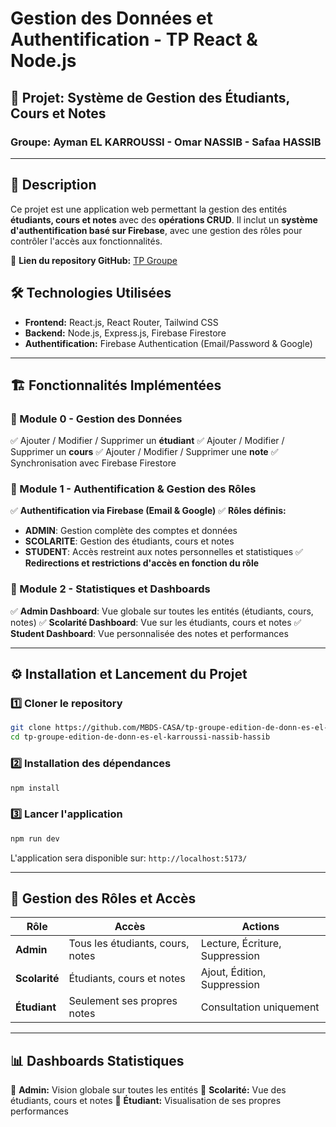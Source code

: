 # Gestion des Données et Authentification - TP React & Node.js

## 📌 Projet: Système de Gestion des Étudiants, Cours et Notes
### Groupe: Ayman EL KARROUSSI - Omar NASSIB - Safaa HASSIB

---

## 📖 Description
Ce projet est une application web permettant la gestion des entités **étudiants, cours et notes** avec des **opérations CRUD**. Il inclut un **système d'authentification basé sur Firebase**, avec une gestion des rôles pour contrôler l'accès aux fonctionnalités.

🔗 **Lien du repository GitHub:** [TP Groupe](https://github.com/MBDS-CASA/tp-groupe-edition-de-donn-es-el-karroussi-nassib-hassib.git)

## 🛠 Technologies Utilisées
- **Frontend:** React.js, React Router, Tailwind CSS
- **Backend:** Node.js, Express.js, Firebase Firestore
- **Authentification:** Firebase Authentication (Email/Password & Google)

---

## 🏗 Fonctionnalités Implémentées

### **📌 Module 0 - Gestion des Données**
✅ Ajouter / Modifier / Supprimer un **étudiant**
✅ Ajouter / Modifier / Supprimer un **cours**
✅ Ajouter / Modifier / Supprimer une **note**
✅ Synchronisation avec Firebase Firestore

### **📌 Module 1 - Authentification & Gestion des Rôles**
✅ **Authentification via Firebase (Email & Google)**
✅ **Rôles définis:**
   - **ADMIN**: Gestion complète des comptes et données
   - **SCOLARITE**: Gestion des étudiants, cours et notes
   - **STUDENT**: Accès restreint aux notes personnelles et statistiques
✅ **Redirections et restrictions d'accès en fonction du rôle**

### **📌 Module 2 - Statistiques et Dashboards**
✅ **Admin Dashboard**: Vue globale sur toutes les entités (étudiants, cours, notes)
✅ **Scolarité Dashboard**: Vue sur les étudiants, cours et notes
✅ **Student Dashboard**: Vue personnalisée des notes et performances

---

## ⚙️ Installation et Lancement du Projet
### 1️⃣ **Cloner le repository**
```sh
git clone https://github.com/MBDS-CASA/tp-groupe-edition-de-donn-es-el-karroussi-nassib-hassib.git
cd tp-groupe-edition-de-donn-es-el-karroussi-nassib-hassib
```

### 2️⃣ **Installation des dépendances**
```sh
npm install
```

### 3️⃣ **Lancer l'application**
```sh
npm run dev
```
L'application sera disponible sur: `http://localhost:5173/`

---

## 🔐 Gestion des Rôles et Accès
| Rôle       | Accès | Actions |
|------------|-----------------------------------|-------------------------|
| **Admin** | Tous les étudiants, cours, notes | Lecture, Écriture, Suppression |
| **Scolarité** | Étudiants, cours et notes | Ajout, Édition, Suppression |
| **Étudiant** | Seulement ses propres notes | Consultation uniquement |

---

## 📊 Dashboards Statistiques
🎯 **Admin:** Vision globale sur toutes les entités
🎯 **Scolarité:** Vue des étudiants, cours et notes
🎯 **Étudiant:** Visualisation de ses propres performances

